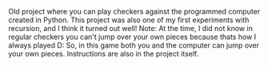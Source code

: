 Old project where you can play checkers against the programmed computer created in Python.
This project was also one of my first experiments with recursion, and I think it turned out well!
Note: At the time, I did not know in regular checkers you can't jump over your own pieces because thats how I always played D: So, in this game both you and the computer can jump over your own pieces.
Instructions are also in the project itself.
